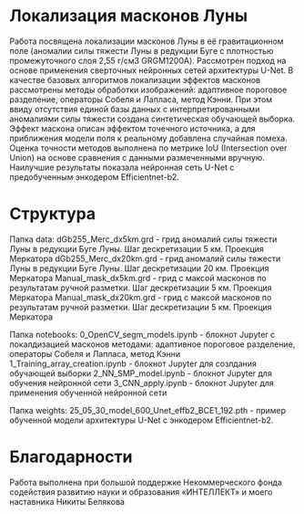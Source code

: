 # Локализация масконов Луны
Работа посвящена локализации масконов Луны в её гравитационном поле (аномалии силы тяжести Луны в редукции Буге с плотностью промежуточного слоя 2,55 г/см3 GRGM1200A). Рассмотрен подход на основе применения сверточных нейронных сетей архитектуры U-Net. В качестве базовых алгоритмов локализации эффектов масконов рассмотрены методы обработки изображений: адаптивное пороговое разделение, операторы Собеля и Лапласа, метод Кэнни. При этом ввиду отсутствия единой базы данных с интерпретированными аномалиями силы тяжести создана синтетическая обучающей выборка. Эффект маскона описан эффектом точечного источника, а для приближения модели поля к реальному добавлена случайная помеха. Оценка точности методов выполнена по метрике IoU (Intersection over Union) на основе сравнения с данными размеченными вручную. Наилучшие результаты показала нейронная сеть U-Net с предобученным энкодером Efficientnet-b2.

# Структура

Папка data:
dGb255_Merc_dx5km.grd - грид аномалий силы тяжести Луны в редукции Буге Луны. Шаг дескретизации 5 км. Проекция Меркатора
dGb255_Merc_dx20km.grd  - грид аномалий силы тяжести Луны в редукции Буге Луны. Шаг дескретизации 20 км. Проекция Меркатора
Manual_mask_dx5km.grd - грид с максой масконов по результатам ручной разметки. Шаг дескретизации 5 км. Проекция Меркатора
Manual_mask_dx20km.grd  - грид с максой масконов по результатам ручной разметки. Шаг дескретизации 5 км. Проекция Меркатора

Папка notebooks:
0_OpenCV_segm_models.ipynb - блокнот Jupyter с локалдизацией масконов методами: адаптивное пороговое разделение, операторы Собеля и Лапласа, метод Кэнни
1_Training_array_creation.ipynb - блокнот Jupyter для созлдания обучающей выборки
2_NN_SMP_model.ipynb  - блокнот Jupyter для обучения нейронной сети
3_CNN_apply.ipynb - блокнот Jupyter для применения обученной нейронной сети

Папка weights:
25_05_30_model_600_Unet_effb2_ВСЕ1_192.pth - пример обученной модели архитектуры U-Net с энкодером Efficientnet-b2.

# Благодарности
Работа выполнена при большой поддержке Некоммерческого фонда содействия развитию науки и образования «ИНТЕЛЛЕКТ» и моего наставника Никиты Белякова
